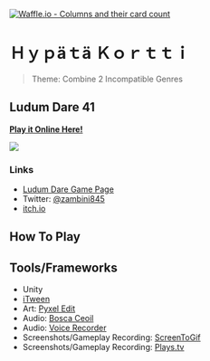 [![Waffle.io - Columns and their card count](https://badge.waffle.io/randonia/ld41.png?columns=all&style=flat-square)](https://waffle.io/randonia/ld41?utm_source=badge)

# Ｈｙｐäｔä Ｋｏｒｔｔｉ #
> Theme: Combine 2 Incompatible Genres

## Ludum Dare 41 ##

**[Play it Online Here!][12]**

![](https://raw.githubusercontent.com/randonia/ld41/master/screenshots/playerheader.gif)

### Links ###
+ [Ludum Dare Game Page][10]
+ Twitter: [@zambini845][11]
+ [itch.io][12]

## How To Play ##


## Tools/Frameworks ##
+ Unity
+ [iTween][20]
+ Art: [Pyxel Edit][21]
+ Audio: [Bosca Ceoil][22]
+ Audio: [Voice Recorder][23]
+ Screenshots/Gameplay Recording: [ScreenToGif][24]
+ Screenshots/Gameplay Recording: [Plays.tv][25]

[10]: https://ldjam.com/events/ludum-dare/41/$84836
[11]: https://twitter.com/zambini845
[12]: https://zambini.itch.io/hypt-kortti
[20]: http://www.pixelplacement.com/itween/index.php
[21]: http://pyxeledit.com
[22]: https://boscaceoil.net
[23]: https://play.google.com/store/apps/details?id=com.media.bestrecorder.audiorecorder
[24]: http://www.screentogif.com
[25]: https://plays.tv
